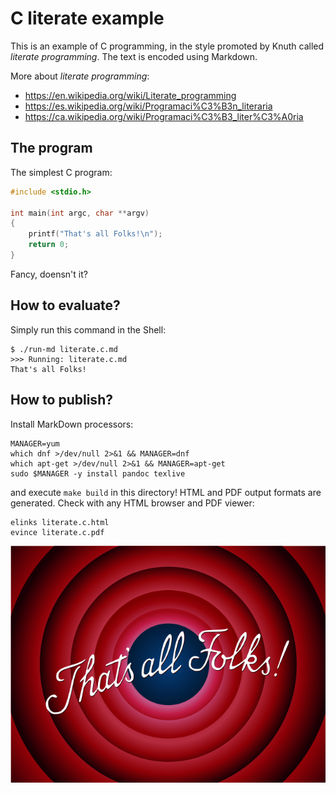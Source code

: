 # C literate example

This is an example of C programming, in the style promoted by Knuth called
_literate programming_.  The text is encoded using Markdown.

More about _literate programming_:

* <https://en.wikipedia.org/wiki/Literate_programming>
* <https://es.wikipedia.org/wiki/Programaci%C3%B3n_literaria>
* <https://ca.wikipedia.org/wiki/Programaci%C3%B3_liter%C3%A0ria>

## The program

The simplest C program:

```C
#include <stdio.h>

int main(int argc, char **argv)
{
    printf("That's all Folks!\n");
    return 0;
}
```

Fancy, doensn't it?

## How to evaluate?

Simply run this command in the Shell:

    $ ./run-md literate.c.md 
    >>> Running: literate.c.md
    That's all Folks!

## How to publish?

Install MarkDown processors:

    MANAGER=yum
    which dnf >/dev/null 2>&1 && MANAGER=dnf
    which apt-get >/dev/null 2>&1 && MANAGER=apt-get
    sudo $MANAGER -y install pandoc texlive

and execute `make build` in this directory!  HTML and PDF output formats are
generated. Check with any HTML browser and PDF viewer:

	elinks literate.c.html
	evince literate.c.pdf

![That's all Folks!](Thats_all_folks.png)

<!--
vim:ai:et:sw=4:ts=4:syntax=markdown
-->
